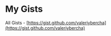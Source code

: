 # My Gists

All Gists - [https://gist.github.com/valeriybercha](https://gist.github.com/valeriybercha)